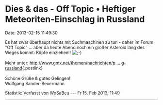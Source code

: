 Dies & das - Off Topic • Heftiger Meteoriten-Einschlag in Russland
==================================================================

Date: 2013-02-15 11:49:30

Es hat zwar überhaupt nichts mit Suchmaschinen zu tun - daher im Forum
\"Off Topic\" \... aber da heute Abend noch ein großer Asteroid läng des
Weges kommt: Köpfe einziehen!!
![;-)](http://forum.suma-ev.de/images/smilies/icon_e_wink.gif "Zwinkern")\
\
Mehr unter: [http://www.gmx.net/themen/nachrichten/p \...
g-russland](http://www.gmx.net/themen/nachrichten/panorama/32a78e8-400-verletzte-meteoriteneinschlag-russland){.postlink}\
\
Schöne Grüße & gutes Gelingen!\
Wolfgang Sander-Beuermann

Statistik: Verfasst von
[WoSaBeu](http://forum.suma-ev.de/memberlist.php?mode=viewprofile&u=56)
--- Fr 15. Feb 2013, 11:49

------------------------------------------------------------------------
